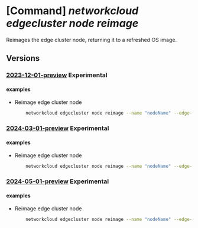 # [Command] _networkcloud edgecluster node reimage_

Reimages the edge cluster node, returning it to a refreshed OS image.

## Versions

### [2023-12-01-preview](/Resources/mgmt-plane/L3N1YnNjcmlwdGlvbnMve30vcmVzb3VyY2Vncm91cHMve30vcHJvdmlkZXJzL21pY3Jvc29mdC5uZXR3b3JrY2xvdWQvZWRnZWNsdXN0ZXJzL3t9L25vZGVzL3t9L3JlaW1hZ2U=/2023-12-01-preview.xml) **Experimental**

<!-- mgmt-plane /subscriptions/{}/resourcegroups/{}/providers/microsoft.networkcloud/edgeclusters/{}/nodes/{}/reimage 2023-12-01-preview -->

#### examples

- Reimage edge cluster node
    ```bash
        networkcloud edgecluster node reimage --name "nodeName" --edge-cluster-name "edgeClusterName" --resource-group "resourceGroupName"
    ```

### [2024-03-01-preview](/Resources/mgmt-plane/L3N1YnNjcmlwdGlvbnMve30vcmVzb3VyY2Vncm91cHMve30vcHJvdmlkZXJzL21pY3Jvc29mdC5uZXR3b3JrY2xvdWQvZWRnZWNsdXN0ZXJzL3t9L25vZGVzL3t9L3JlaW1hZ2U=/2024-03-01-preview.xml) **Experimental**

<!-- mgmt-plane /subscriptions/{}/resourcegroups/{}/providers/microsoft.networkcloud/edgeclusters/{}/nodes/{}/reimage 2024-03-01-preview -->

#### examples

- Reimage edge cluster node
    ```bash
        networkcloud edgecluster node reimage --name "nodeName" --edge-cluster-name "edgeClusterName" --resource-group "resourceGroupName"
    ```

### [2024-05-01-preview](/Resources/mgmt-plane/L3N1YnNjcmlwdGlvbnMve30vcmVzb3VyY2Vncm91cHMve30vcHJvdmlkZXJzL21pY3Jvc29mdC5uZXR3b3JrY2xvdWQvZWRnZWNsdXN0ZXJzL3t9L25vZGVzL3t9L3JlaW1hZ2U=/2024-05-01-preview.xml) **Experimental**

<!-- mgmt-plane /subscriptions/{}/resourcegroups/{}/providers/microsoft.networkcloud/edgeclusters/{}/nodes/{}/reimage 2024-05-01-preview -->

#### examples

- Reimage edge cluster node
    ```bash
        networkcloud edgecluster node reimage --name "nodeName" --edge-cluster-name "edgeClusterName" --resource-group "resourceGroupName"
    ```
